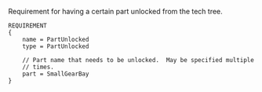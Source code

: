 Requirement for having a certain part unlocked from the tech tree.

    REQUIREMENT
    {
        name = PartUnlocked
        type = PartUnlocked

        // Part name that needs to be unlocked.  May be specified multiple
        // times.
        part = SmallGearBay
    }


